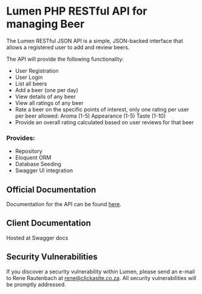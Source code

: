 # Lumen PHP RESTful API for managing Beer

The Lumen RESTful JSON API is a simple, JSON-backed interface that allows a registered user to add and review beers.

The API will provide the following functionality:

* User Registration
* User Login
* List all beers
* Add a beer (one per day)
* View details of any beer
* View all ratings of any beer
* Rate a beer on the specific points of interest, only one rating per user per beer allowed: Aroma (1-5) Appearance (1-5) Taste (1-10)
* Provide an overall rating calculated based on user reviews for that beer


### Provides: 
 
* Repository
* Eloquent ORM
* Database Seeding
* Swagger UI integration

## Official Documentation

Documentation for the API can be found <a href="https://github.com/ReneRautenbach/Lumen-RESTfulAPI/wiki">here</a>.

## Client Documentation

Hosted at Swagger docs

## Security Vulnerabilities

If you discover a security vulnerability within Lumen, please send an e-mail to Rene Rautenbach at rene@clickasite.co.za. All security vulnerabilities will be promptly addressed.
 
 
